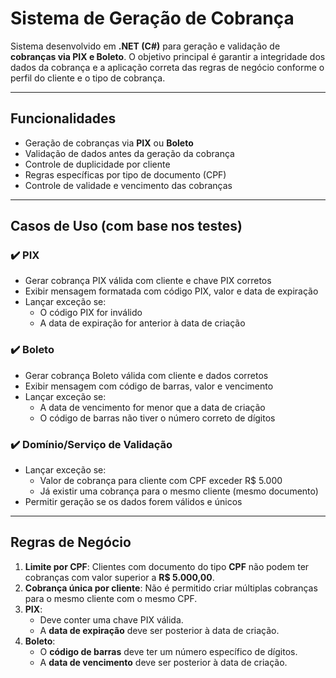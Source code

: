 # Sistema de Geração de Cobrança

Sistema desenvolvido em **.NET (C#)** para geração e validação de **cobranças via PIX e Boleto**. O objetivo principal é garantir a integridade dos dados da cobrança e a aplicação correta das regras de negócio conforme o perfil do cliente e o tipo de cobrança.

---

## Funcionalidades

- Geração de cobranças via **PIX** ou **Boleto**
- Validação de dados antes da geração da cobrança
- Controle de duplicidade por cliente
- Regras específicas por tipo de documento (CPF)
- Controle de validade e vencimento das cobranças

---

## Casos de Uso (com base nos testes)

### ✔️ PIX
- Gerar cobrança PIX válida com cliente e chave PIX corretos
- Exibir mensagem formatada com código PIX, valor e data de expiração
- Lançar exceção se:
  - O código PIX for inválido
  - A data de expiração for anterior à data de criação

### ✔️ Boleto
- Gerar cobrança Boleto válida com cliente e dados corretos
- Exibir mensagem com código de barras, valor e vencimento
- Lançar exceção se:
  - A data de vencimento for menor que a data de criação
  - O código de barras não tiver o número correto de dígitos

### ✔️ Domínio/Serviço de Validação
- Lançar exceção se:
  - Valor de cobrança para cliente com CPF exceder R$ 5.000
  - Já existir uma cobrança para o mesmo cliente (mesmo documento)
- Permitir geração se os dados forem válidos e únicos

---

## Regras de Negócio

1. **Limite por CPF**: Clientes com documento do tipo **CPF** não podem ter cobranças com valor superior a **R$ 5.000,00**.
2. **Cobrança única por cliente**: Não é permitido criar múltiplas cobranças para o mesmo cliente com o mesmo CPF.
3. **PIX**:
   - Deve conter uma chave PIX válida.
   - A **data de expiração** deve ser posterior à data de criação.
4. **Boleto**:
   - O **código de barras** deve ter um número específico de dígitos.
   - A **data de vencimento** deve ser posterior à data de criação.
